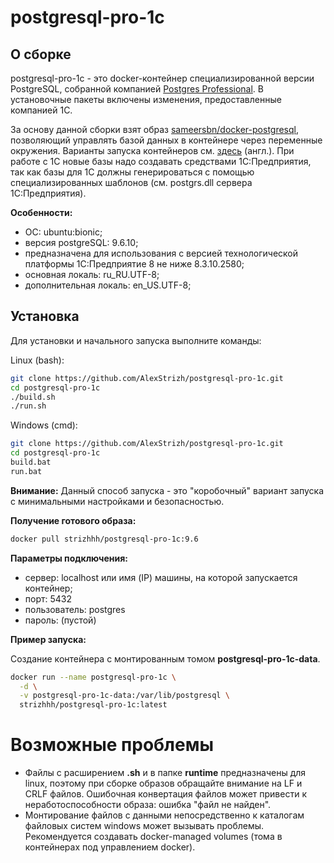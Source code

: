 # postgresql-pro-1c

## О сборке
postgresql-pro-1c - это docker-контейнер специализированной версии PostgreSQL, собранной компанией [Postgres Professional](https://postgrespro.ru/products/1c_build). В установочные пакеты включены изменения, предоставленные компанией 1C.

За основу данной сборки взят образ [sameersbn/docker-postgresql](https://github.com/sameersbn/docker-postgresql), позволяющий управлять базой данных в контейнере через переменные окружения. Варианты запуска контейнеров см. [здесь](https://github.com/sameersbn/docker-postgresql) (англ.). При работе с 1С новые базы надо создавать средствами 1С:Предприятия, так как базы для 1С должны генерироваться с помощью специализированных шаблонов (см. postgrs.dll сервера 1С:Предприятия).

__Особенности:__
- ОС: ubuntu:bionic;
- версия postgreSQL: 9.6.10;
- предназначена для использования с версией технологической платформы 1С:Предприятие 8 не ниже 8.3.10.2580;
- основная локаль: ru_RU.UTF-8;
- дополнительная локаль: en_US.UTF-8;

## Установка

Для установки и начального запуска выполните команды:

Linux (bash):
```bash
git clone https://github.com/AlexStrizh/postgresql-pro-1c.git
cd postgresql-pro-1c
./build.sh
./run.sh
```

Windows (cmd):
```bash
git clone https://github.com/AlexStrizh/postgresql-pro-1c.git
cd postgresql-pro-1c
build.bat
run.bat
```
**Внимание:** Данный способ запуска - это "коробочный" вариант запуска с минимальными настройками и безопасностью.

**Получение готового образа:**

```bash
docker pull strizhhh/postgresql-pro-1c:9.6
```

**Параметры подключения:**
- сервер: localhost или имя (IP) машины, на которой запускается контейнер;
- порт: 5432
- пользователь: postgres
- пароль: (пустой)

**Пример запуска:**

Создание контейнера с монтированным томом **postgresql-pro-1c-data**.
```bash
docker run --name postgresql-pro-1c \
  -d \
  -v postgresql-pro-1c-data:/var/lib/postgresql \
  strizhhh/postgresql-pro-1c:latest
```

# Возможные проблемы

- Файлы с расширением **.sh** и в папке **runtime** предназначены для linux, поэтому при сборке образов обращайте внимание на LF и CRLF файлов. Ошибочная конвертация файлов может привести к неработоспособности образа: ошибка "файл не найден".
- Монтирование файлов с данными непосредственно к каталогам файловых систем windows может вызывать проблемы. Рекомендуется создавать docker-managed volumes (тома в контейнерах под управлением docker).